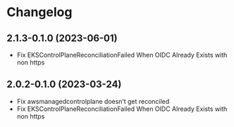 # Changelog

## 2.1.3-0.1.0 (2023-06-01)

* Fix EKSControlPlaneReconciliationFailed When OIDC Already Exists with non https

## 2.0.2-0.1.0 (2023-03-24)

* Fix awsmanagedcontrolplane doesn’t get reconciled
* Fix EKSControlPlaneReconciliationFailed When OIDC Already Exists with non https
